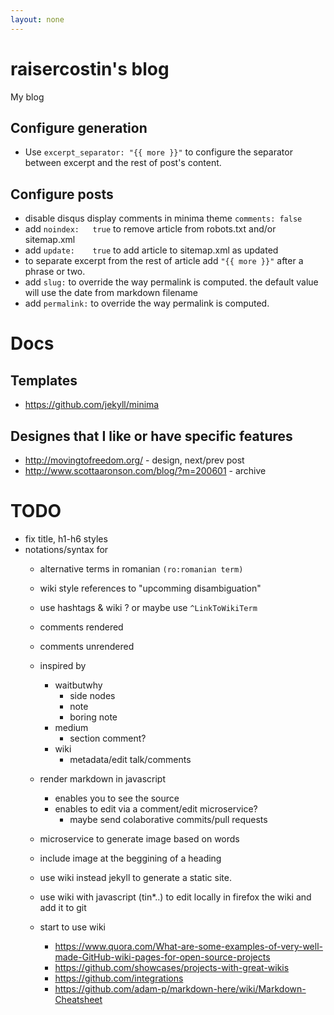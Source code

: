 ```yaml
---
layout: none
---
```

# raisercostin's blog
My blog

## Configure generation
- Use `excerpt_separator: "{{ more }}"` to configure the separator between excerpt and the rest of post's content.

## Configure posts
- disable disqus display comments in minima theme `comments: false`
- add `noindex:   true` to remove article from robots.txt and/or sitemap.xml
- add `update:    true` to add article to sitemap.xml as updated
- to separate excerpt from the rest of article add `"{{ more }}"` after a phrase or two.
- add `slug:` to override the way permalink is computed. the default value will use the date from markdown filename
- add `permalink:` to override the way permalink is computed.

# Docs
## Templates
- https://github.com/jekyll/minima

## Designes that I like or have specific features
- http://movingtofreedom.org/ - design, next/prev post
- http://www.scottaaronson.com/blog/?m=200601 - archive

# TODO
- fix title, h1-h6 styles
- notations/syntax for
  - alternative terms in romanian `(ro:romanian term)`
  - wiki style references to "upcomming disambiguation"
  - use hashtags & wiki ? or maybe use `^LinkToWikiTerm`
  - comments rendered
  - comments unrendered
  - inspired by
    - waitbutwhy
      - side nodes
      - note
      - boring note
    - medium
      - section comment?
    - wiki
      - metadata/edit talk/comments
  - render markdown in javascript
    - enables you to see the source
    - enables to edit via a comment/edit microservice?
      - maybe send colaborative commits/pull requests
  - microservice to generate image based on words
  - include image at the beggining of a heading
  - use wiki instead jekyll to generate a static site.
  - use wiki with javascript (tin*..) to edit locally in firefox the wiki and add it to git

  - start to use wiki
    - https://www.quora.com/What-are-some-examples-of-very-well-made-GitHub-wiki-pages-for-open-source-projects
	- https://github.com/showcases/projects-with-great-wikis
	- https://github.com/integrations
	- https://github.com/adam-p/markdown-here/wiki/Markdown-Cheatsheet